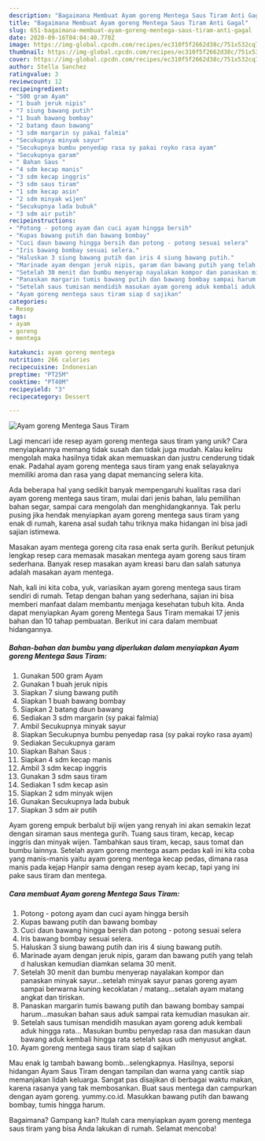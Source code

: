 ```yaml
---
description: "Bagaimana Membuat Ayam goreng Mentega Saus Tiram Anti Gagal"
title: "Bagaimana Membuat Ayam goreng Mentega Saus Tiram Anti Gagal"
slug: 651-bagaimana-membuat-ayam-goreng-mentega-saus-tiram-anti-gagal
date: 2020-09-16T04:04:40.770Z
image: https://img-global.cpcdn.com/recipes/ec310f5f2662d38c/751x532cq70/ayam-goreng-mentega-saus-tiram-foto-resep-utama.jpg
thumbnail: https://img-global.cpcdn.com/recipes/ec310f5f2662d38c/751x532cq70/ayam-goreng-mentega-saus-tiram-foto-resep-utama.jpg
cover: https://img-global.cpcdn.com/recipes/ec310f5f2662d38c/751x532cq70/ayam-goreng-mentega-saus-tiram-foto-resep-utama.jpg
author: Stella Sanchez
ratingvalue: 3
reviewcount: 12
recipeingredient:
- "500 gram Ayam"
- "1 buah jeruk nipis"
- "7 siung bawang putih"
- "1 buah bawang bombay"
- "2 batang daun bawang"
- "3 sdm margarin sy pakai falmia"
- "Secukupnya minyak sayur"
- "Secukupnya bumbu penyedap rasa sy pakai royko rasa ayam"
- "Secukupnya garam"
- " Bahan Saus "
- "4 sdm kecap manis"
- "3 sdm kecap inggris"
- "3 sdm saus tiram"
- "1 sdm kecap asin"
- "2 sdm minyak wijen"
- "Secukupnya lada bubuk"
- "3 sdm air putih"
recipeinstructions:
- "Potong - potong ayam dan cuci ayam hingga bersih"
- "Kupas bawang putih dan bawang bombay"
- "Cuci daun bawang hingga bersih dan potong - potong sesuai selera"
- "Iris bawang bombay sesuai selera."
- "Haluskan 3 siung bawang putih dan iris 4 siung bawang putih."
- "Marinade ayam dengan jeruk nipis, garam dan bawang putih yang telah d haluskan kemudian diamkan selama 30 menit."
- "Setelah 30 menit dan bumbu menyerap nayalakan kompor dan panaskan minyak sayur...setelah minyak sayur panas goreng ayam sampai berwarna kuning kecoklatan / matang...setalah ayam matang angkat dan tiriskan."
- "Panaskan margarin tumis bawang putih dan bawang bombay sampai harum...masukan bahan saus aduk sampai rata kemudian masukan air."
- "Setelah saus tumisan mendidih masukan ayam goreng aduk kembali aduk hingga rata... Masukan bumbu penyedap rasa dan masukan daun bawang aduk kembali hingga rata setelah saus udh menyusut angkat."
- "Ayam goreng mentega saus tiram siap d sajikan"
categories:
- Resep
tags:
- ayam
- goreng
- mentega

katakunci: ayam goreng mentega 
nutrition: 266 calories
recipecuisine: Indonesian
preptime: "PT25M"
cooktime: "PT40M"
recipeyield: "3"
recipecategory: Dessert

---
```



![Ayam goreng Mentega Saus Tiram](https://img-global.cpcdn.com/recipes/ec310f5f2662d38c/751x532cq70/ayam-goreng-mentega-saus-tiram-foto-resep-utama.jpg)

Lagi mencari ide resep ayam goreng mentega saus tiram yang unik? Cara menyiapkannya memang tidak susah dan tidak juga mudah. Kalau keliru mengolah maka hasilnya tidak akan memuaskan dan justru cenderung tidak enak. Padahal ayam goreng mentega saus tiram yang enak selayaknya memiliki aroma dan rasa yang dapat memancing selera kita.

Ada beberapa hal yang sedikit banyak mempengaruhi kualitas rasa dari ayam goreng mentega saus tiram, mulai dari jenis bahan, lalu pemilihan bahan segar, sampai cara mengolah dan menghidangkannya. Tak perlu pusing jika hendak menyiapkan ayam goreng mentega saus tiram yang enak di rumah, karena asal sudah tahu triknya maka hidangan ini bisa jadi sajian istimewa.

Masakan ayam mentega goreng cita rasa enak serta gurih. Berikut petunjuk lengkap resep cara memasak masakan mentega ayam goreng saus tiram sederhana. Banyak resep masakan ayam kreasi baru dan salah satunya adalah masakan ayam mentega.


Nah, kali ini kita coba, yuk, variasikan ayam goreng mentega saus tiram sendiri di rumah. Tetap dengan bahan yang sederhana, sajian ini bisa memberi manfaat dalam membantu menjaga kesehatan tubuh kita. Anda dapat menyiapkan Ayam goreng Mentega Saus Tiram memakai 17 jenis bahan dan 10 tahap pembuatan. Berikut ini cara dalam membuat hidangannya.

<!--inarticleads1-->

##### Bahan-bahan dan bumbu yang diperlukan dalam menyiapkan Ayam goreng Mentega Saus Tiram:

1. Gunakan 500 gram Ayam
1. Gunakan 1 buah jeruk nipis
1. Siapkan 7 siung bawang putih
1. Siapkan 1 buah bawang bombay
1. Siapkan 2 batang daun bawang
1. Sediakan 3 sdm margarin (sy pakai falmia)
1. Ambil Secukupnya minyak sayur
1. Siapkan Secukupnya bumbu penyedap rasa (sy pakai royko rasa ayam)
1. Sediakan Secukupnya garam
1. Siapkan  Bahan Saus :
1. Siapkan 4 sdm kecap manis
1. Ambil 3 sdm kecap inggris
1. Gunakan 3 sdm saus tiram
1. Sediakan 1 sdm kecap asin
1. Siapkan 2 sdm minyak wijen
1. Gunakan Secukupnya lada bubuk
1. Siapkan 3 sdm air putih


Ayam goreng empuk berbalut biji wijen yang renyah ini akan semakin lezat dengan siraman saus mentega gurih. Tuang saus tiram, kecap, kecap inggris dan minyak wijen. Tambahkan saus tiram, kecap, saus tomat dan bumbu lainnya. Setelah ayam goreng mentega asam pedas kali ini kita coba yang manis-manis yaitu ayam goreng mentega kecap pedas, dimana rasa manis pada kejap Hanpir sama dengan resep ayam kecap, tapi yang ini pake saus tiram dan mentega. 

<!--inarticleads2-->

##### Cara membuat Ayam goreng Mentega Saus Tiram:

1. Potong - potong ayam dan cuci ayam hingga bersih
1. Kupas bawang putih dan bawang bombay
1. Cuci daun bawang hingga bersih dan potong - potong sesuai selera
1. Iris bawang bombay sesuai selera.
1. Haluskan 3 siung bawang putih dan iris 4 siung bawang putih.
1. Marinade ayam dengan jeruk nipis, garam dan bawang putih yang telah d haluskan kemudian diamkan selama 30 menit.
1. Setelah 30 menit dan bumbu menyerap nayalakan kompor dan panaskan minyak sayur...setelah minyak sayur panas goreng ayam sampai berwarna kuning kecoklatan / matang...setalah ayam matang angkat dan tiriskan.
1. Panaskan margarin tumis bawang putih dan bawang bombay sampai harum...masukan bahan saus aduk sampai rata kemudian masukan air.
1. Setelah saus tumisan mendidih masukan ayam goreng aduk kembali aduk hingga rata... Masukan bumbu penyedap rasa dan masukan daun bawang aduk kembali hingga rata setelah saus udh menyusut angkat.
1. Ayam goreng mentega saus tiram siap d sajikan


Mau enak lg tambah bawang bomb…selengkapnya. Hasilnya, seporsi hidangan Ayam Saus Tiram dengan tampilan dan warna yang cantik siap memanjakan lidah keluarga. Sangat pas disajikan di berbagai waktu makan, karena rasanya yang tak membosankan. Buat saus mentega dan campurkan dengan ayam goreng. yummy.co.id. Masukkan bawang putih dan bawang bombay, tumis hingga harum. 

Bagaimana? Gampang kan? Itulah cara menyiapkan ayam goreng mentega saus tiram yang bisa Anda lakukan di rumah. Selamat mencoba!
